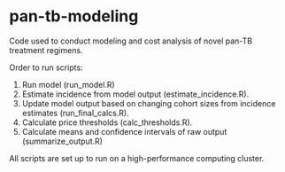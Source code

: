 # pan-tb-modeling
Code used to conduct modeling and cost analysis of novel pan-TB treatment regimens. 

Order to run scripts:

1. Run model (run_model.R) 
2. Estimate incidence from model output (estimate_incidence.R). 
3. Update model output based on changing cohort sizes from incidence estimates (run_final_calcs.R). 
4. Calculate price thresholds (calc_thresholds.R). 
5. Calculate means and confidence intervals of raw output (summarize_output.R)

All scripts are set up to run on a high-performance computing cluster. 



